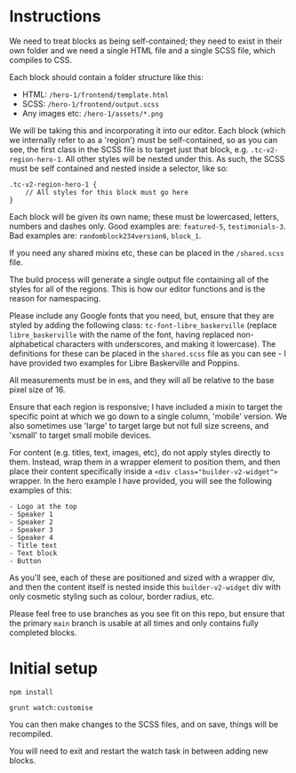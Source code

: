 # Instructions
We need to treat blocks as being self-contained; they need to exist in their own folder and we need a single HTML file and a single SCSS file, which compiles to CSS.

Each block should contain a folder structure like this:

- HTML: `/hero-1/frontend/template.html`
- SCSS: `/hero-1/frontend/output.scss`
- Any images etc: `/hero-1/assets/*.png` 

We will be taking this and incorporating it into our editor. Each block (which we internally refer to as a 'region') must be self-contained, so as you can see, the first class in the SCSS file is to target just that block, e.g. `.tc-v2-region-hero-1`. All other styles will be nested under this. As such, the SCSS must be self contained and nested inside a selector, like so:

```
.tc-v2-region-hero-1 {
	// All styles for this block must go here
}
```

Each block will be given its own name; these must be lowercased, letters, numbers and dashes only. Good examples are: `featured-5`, `testimonials-3`. Bad examples are: `randomblock234version6`, `block_1`.

If you need any shared mixins etc, these can be placed in the `/shared.scss` file.

The build process will generate a single output file containing all of the styles for all of the regions. This is how our editor functions and is the reason for namespacing.

Please include any Google fonts that you need, but, ensure that they are styled by adding the following class: `tc-font-libre_baskerville` (replace `libre_baskerville` with the name of the font, having replaced non-alphabetical characters with underscores, and making it lowercase). The definitions for these can be placed in the `shared.scss` file as you can see - I have provided two examples for Libre Baskerville and Poppins.

All measurements must be in `em`s, and they will all be relative to the base pixel size of 16.

Ensure that each region is responsive; I have included a mixin to target the specific point at which we go down to a single column, 'mobile' version. We also sometimes use 'large' to target large but not full size screens, and 'xsmall' to target small mobile devices.

For content (e.g. titles, text, images, etc), do not apply styles directly to them. Instead, wrap them in a wrapper element to position them, and then place their content specifically inside a `<div class="builder-v2-widget">` wrapper. In the hero example I have provided, you will see the following examples of this:

	- Logo at the top
	- Speaker 1
	- Speaker 2
	- Speaker 3
	- Speaker 4
	- Title text
	- Text block
	- Button

As you'll see, each of these are positioned and sized with a wrapper div, and then the content itself is nested inside this `builder-v2-widget` div with only cosmetic styling such as colour, border radius, etc.

Please feel free to use branches as you see fit on this repo, but ensure that the primary `main` branch is usable at all times and only contains fully completed blocks.

# Initial setup
```
npm install

grunt watch:customise
```

You can then make changes to the SCSS files, and on save, things will be recompiled.

You will need to exit and restart the watch task in between adding new blocks.